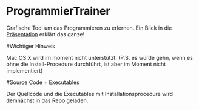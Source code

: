 ProgrammierTrainer
==================

Grafische Tool um das Programmieren zu erlernen. Ein Blick in die [Präsentation](http://de.slideshare.net/erharddinhobl/was-ist-der-programmiertrainer) erklärt das ganze!

#Wichtiger Hinweis

Mac OS X wird im moment nicht unterstützt. (P.S. es würde gehn, wenn es ohne die Install-Procedure durchführt, ist aber im Moment nicht implementiert)

#Source Code + Executables

Der Quellcode und die Executables mit Installationsprocedure wird demnächst in das Repo geladen.
